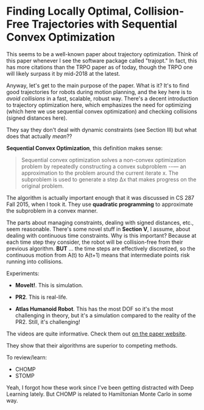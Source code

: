 # Finding Locally Optimal, Collision-Free Trajectories with Sequential Convex Optimization

This seems to be a well-known paper about trajectory optimization. Think of this
paper whenever I see the software package called "trajopt." In fact, this has
more citations than the TRPO paper as of today, though the TRPO one will likely
surpass it by mid-2018 at the latest.

Anyway, let's get to the main purpose of the paper. What is it? It's to find
good trajectories for robots during motion planning, and the key here is to
*avoid collisions* in a fast, scalable, robust way. There's a decent
introduction to trajectory optimization here, which emphasizes the need for
optimizing (which here we use sequential convex optimization) and checking
collisions (signed distances here).

They say they don't deal with dynamic constraints (see Section III) but what
does that actually *mean*??

**Sequential Convex Optimization**, this definition makes sense:

> Sequential convex optimization solves a non-convex optimization problem by
> repeatedly constructing a convex subproblem --— an approximation to the
> problem around the current iterate x. The subproblem is used to generate a
> step ∆x that makes progress on the original problem.

The algorithm is actually important enough that it was discussed in CS 287 Fall
2015, when I took it. They use **quadratic programming** to approximate the
subproblem in a convex manner.

The parts about managing constraints, dealing with signed distances, etc., seem
reasonable. There's some novel stuff in **Section V**, I assume, about dealing
with continuous time constraints.  Why is this important? Because at each time
step they consider, the robot will be collision-free from their previous
algorithm. **BUT** ... the time steps are effectively discretized, so the
continuous motion from A(t) to A(t+1) means that intermediate points risk
running into collisions.

Experiments:

- **MoveIt!**. This is simulation.

- **PR2**. This is real-life.

- **Atlas Humanoid Robot**. This has the most DOF so it's the most challenging
  in theory, but it's a simulation compared to the reality of the PR2. Still,
  it's challenging!

The videos are quite informative. Check them out [on the paper website][1].

They show that their algorithms are superior to competing methods.

To review/learn:

- CHOMP
- STOMP

Yeah, I forgot how these work since I've been getting distracted with Deep
Learning lately. But CHOMP is related to Hamiltonian Monte Carlo in some way.

[1]:http://rll.berkeley.edu/trajopt/rss/

